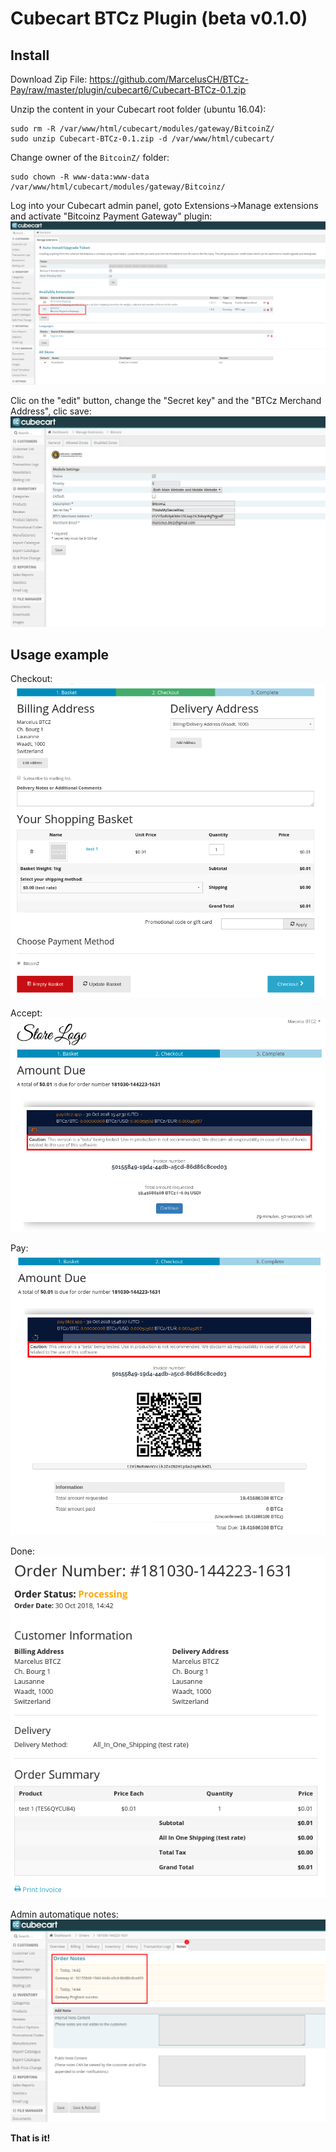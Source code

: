 Cubecart BTCz Plugin (beta v0.1.0)
===================


Install
---------
Download Zip File:
https://github.com/MarcelusCH/BTCz-Pay/raw/master/plugin/cubecart6/Cubecart-BTCz-0.1.zip

Unzip the content in your Cubecart root folder (ubuntu 16.04):
```
sudo rm -R /var/www/html/cubecart/modules/gateway/BitcoinZ/
sudo unzip Cubecart-BTCz-0.1.zip -d /var/www/html/cubecart/
```

Change owner of the `BitcoinZ/` folder:
```
sudo chown -R www-data:www-data /var/www/html/cubecart/modules/gateway/Bitcoinz/
```

Log into your Cubecart admin panel, goto Extensions->Manage extensions and activate "Bitcoinz Payment Gateway" plugin:
![](https://github.com/MarcelusCH/BTCz-Pay/raw/master/plugin/cubecart6/img/Cubecart-ManageExtensions.png)

Clic on the "edit" button, change the "Secret key" and the "BTCz Merchand Address", clic save:
![](https://github.com/MarcelusCH/BTCz-Pay/raw/master/plugin/cubecart6/img/Cubecart-ManagePlugin.png)

Usage example
----------------

Checkout:
![](https://github.com/MarcelusCH/BTCz-Pay/raw/master/plugin/cubecart6/img/Cubecart1.png)

Accept:
![](https://github.com/MarcelusCH/BTCz-Pay/raw/master/plugin/cubecart6/img/Cubecart2.png)

Pay:
![](https://github.com/MarcelusCH/BTCz-Pay/raw/master/plugin/cubecart6/img/Cubecart3.png)

Done:
![](https://github.com/MarcelusCH/BTCz-Pay/raw/master/plugin/cubecart6/img/Cubecart4.png)

Admin automatique notes:
![](https://github.com/MarcelusCH/BTCz-Pay/raw/master/plugin/cubecart6/img/Cubecart5.png)


**That is it!**
